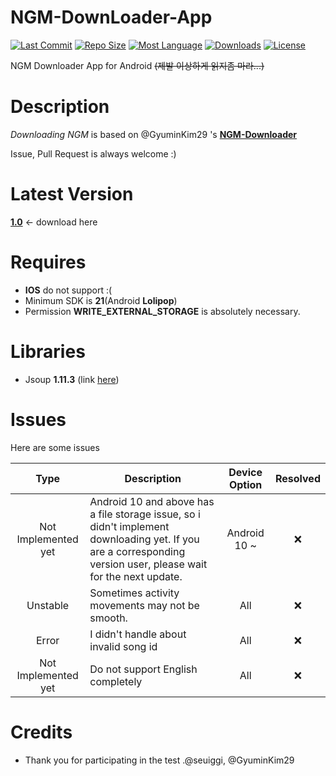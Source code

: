# NGM-DownLoader-App

[![Last Commit](https://img.shields.io/github/last-commit/acceler8tion/NGM-Downloader-App/master?color=0097FF&logo=github)]()
[![Repo Size](https://img.shields.io/github/repo-size/acceler8tion/NGM-Downloader-App?color=green&logo=github)]()
[![Most Language](https://img.shields.io/github/languages/top/acceler8tion/NGM-Downloader-App?color=red&logo=java)]()
[![Downloads](https://img.shields.io/github/downloads/acceler8tion/NGM-Downloader-App/total?color=00FF8F&logo=android)](https://github.com/acceler8tion/NGM-DownLoader-App/releases/)
[![License](https://img.shields.io/github/license/acceler8tion/NGM-Downloader-App?color=898989)]()

NGM Downloader App for Android ~~(제발 이상하게 읽지좀 마라...)~~

# Description

*Downloading NGM* is based on @GyuminKim29 's **[NGM-Downloader](https://github.com/GyuminKim29/NGM-Downloader)**

Issue, Pull Request is always welcome :)

# Latest Version

**[1.0](https://github.com/acceler8tion/NGM-DownLoader-App/releases/tag/1.0)** <- download here

# Requires

- **IOS** do not support :(
- Minimum SDK is **21**(Android **Lolipop**)
- Permission **WRITE_EXTERNAL_STORAGE** is absolutely necessary.

# Libraries

- Jsoup **1.11.3** (link [here](https://jsoup.org/))

# Issues

Here are some issues

|Type|Description|Device Option|Resolved|
|:---:|---|:---:|:---:|
|Not Implemented yet|Android 10 and above has a file storage issue, so i didn't implement downloading yet. If you are a corresponding version user, please wait for the next update.|Android 10 ~|:x:|
|Unstable|Sometimes activity movements may not be smooth.|All|:x:|
|Error|I didn't handle about invalid song id|All|:x:|
|Not Implemented yet|Do not support English completely|All|:x:|

# Credits

- Thank you for participating in the test .@seuiggi, @GyuminKim29
